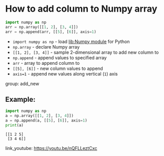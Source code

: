 # How to add column to Numpy array

```python
import numpy as np
arr = np.array([[1, 2], [3, 4]])
arr = np.append(arr, [[5], [6]], axis=1)
```

- `import numpy as np` - load [lib:Numpy module](/python-numpy/how-to-install-python-numpy-lib) for Python
- `np.array` - declare Numpy array
- `[[1, 2], [3, 4]]` - sample 2-dimensional array to add new column to
- `np.append` - append values to specified array
- `arr` - array to append column to
- `[[5], [6]]` - new column values to append
- `axis=1` - append new values along vertical (`1`) axis

group: add_new

## Example: 
```python
import numpy as np
a = np.array([[1, 2], [3, 4]])
a = np.append(a, [[5], [6]], axis=1)
print(a)
```
```
[[1 2 5]
 [3 4 6]]

```

link_youtube: https://youtu.be/nQFLLeztCxc
